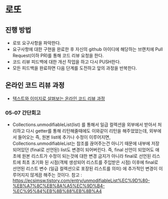 # 로또
## 진행 방법
* 로또 요구사항을 파악한다.
* 요구사항에 대한 구현을 완료한 후 자신의 github 아이디에 해당하는 브랜치에 Pull Request(이하 PR)를 통해 코드 리뷰 요청을 한다.
* 코드 리뷰 피드백에 대한 개선 작업을 하고 다시 PUSH한다.
* 모든 피드백을 완료하면 다음 단계를 도전하고 앞의 과정을 반복한다.

## 온라인 코드 리뷰 과정
* [텍스트와 이미지로 살펴보는 온라인 코드 리뷰 과정](https://github.com/next-step/nextstep-docs/tree/master/codereview)

### 05-07 간단회고
- Collections.unmodifiableList(list) 를 통해서 일급 컬렉션을 외부에서 받아서 처리하고
  다시 getter를 통해 리턴해줄때에도 이와같이 리턴을 해주었었는데,
  외부에서 들어오는 즉, 원본 list에 추가나 수정이 이루어지면, Collections.unmodifiableList는
  참조를 끊어주는건 아니기 때문에 내부에 저장되어있던 (final로 선언된) list도 변경이 되어버린다.
  즉, final 선언이 되었어도 애초에 원본 리스트가 수정이 되는것에 대한 변경 금지가 아니라
  final로 선언된 리스트에 최초 초기화 된 시점(객체 생성되어 리스트를 주입받은 시점) 이후에
  final로 선언된 리스트 변수 (일급 컬렉션으로 포장된 리스트를 의미) 에 추가적인 변경이 이루어지지
  않게끔 해주는 것이다. 
  참고 : https://ecsimsw.tistory.com/entry/unmodifiableList%EC%9D%80-%EB%A7%8C%EB%8A%A5%EC%9D%B4-%EC%95%84%EB%8B%88%EB%8B%A4